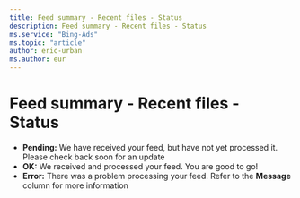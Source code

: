 ```yaml
---
title: Feed summary - Recent files - Status
description: Feed summary - Recent files - Status
ms.service: "Bing-Ads"
ms.topic: "article"
author: eric-urban
ms.author: eur
---
```


# Feed summary - Recent files - Status

- **Pending:** We have received your feed, but have not yet processed it. Please check back soon for an update
- **OK:** We received and processed your feed. You are good to go!
- **Error:** There was a problem processing your feed. Refer to the **Message** column for more information


